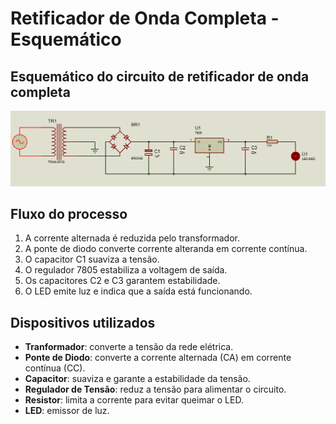 # Retificador de Onda Completa - Esquemático

## Esquemático do circuito de retificador de onda completa

<p align="center">
  <img src="./Images/Esquemático.png" width="700">
</p>

## Fluxo do processo
1. A corrente alternada é reduzida pelo transformador.
2. A ponte de diodo converte corrente alteranda em corrente contínua.
3. O capacitor C1 suaviza a tensão.
4. O regulador 7805 estabiliza a voltagem de saída.
5. Os capacitores C2 e C3 garantem estabilidade.
6. O LED emite luz e indica que a saída está funcionando.

## Dispositivos utilizados
- **Tranformador**: converte a tensão da rede elétrica.
- **Ponte de Diodo**: converte a corrente alternada (CA) em corrente contínua (CC).
- **Capacitor**: suaviza e garante a estabilidade da tensão.
- **Regulador de Tensão**: reduz a tensão para alimentar o circuito.
- **Resistor**: limita a corrente para evitar queimar o LED.
- **LED**: emissor de luz.
